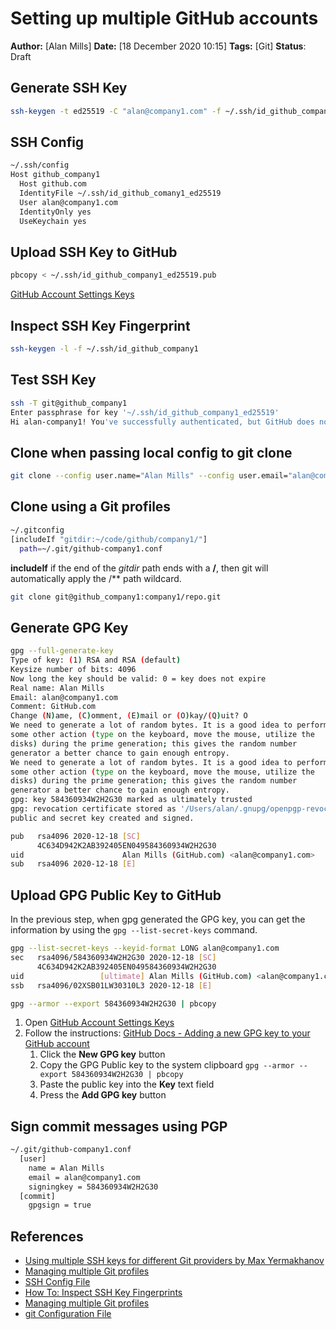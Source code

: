 # Setting up multiple GitHub accounts

**Author:** [Alan Mills]
**Date:** [18 December 2020 10:15]
**Tags:** [Git]
**Status**: Draft


## Generate SSH Key

```bash
ssh-keygen -t ed25519 -C "alan@company1.com" -f ~/.ssh/id_github_company1_ed25519
```

## SSH Config

```bash
~/.ssh/config
Host github_company1
  Host github.com
  IdentityFile ~/.ssh/id_github_comany1_ed25519
  User alan@company1.com
  IdentityOnly yes
  UseKeychain yes
```

## Upload SSH Key to GitHub

```bash
pbcopy < ~/.ssh/id_github_company1_ed25519.pub
```

[GitHub Account Settings Keys](https://github.com/settings/keys)

## Inspect SSH Key Fingerprint

```bash
ssh-keygen -l -f ~/.ssh/id_github_company1
```

## Test SSH Key

```bash
ssh -T git@github_company1
Enter passphrase for key '~/.ssh/id_github_company1_ed25519'
Hi alan-company1! You've successfully authenticated, but GitHub does not proved shell access.
```

## Clone when passing local config to git clone

```bash
git clone --config user.name="Alan Mills" --config user.email="alan@company1.com" git@github_company1:company1/repo.git
```

## Clone using a Git profiles

```bash
~/.gitconfig
[includeIf "gitdir:~/code/github/company1/"]
  path=~/.git/github-company1.conf
```

**includeIf** if the end of the *gitdir* path ends with a **/**, then git will automatically apply the /** path wildcard. 

```bash
git clone git@github_company1:company1/repo.git
```

## Generate GPG Key

```bash
gpg --full-generate-key
Type of key: (1) RSA and RSA (default)
Keysize number of bits: 4096
Now long the key should be valid: 0 = key does not expire
Real name: Alan Mills
Email: alan@company1.com
Comment: GitHub.com
Change (N)ame, (C)omment, (E)mail or (O)kay/(Q)uit? O
We need to generate a lot of random bytes. It is a good idea to perform
some other action (type on the keyboard, move the mouse, utilize the
disks) during the prime generation; this gives the random number
generator a better chance to gain enough entropy.
We need to generate a lot of random bytes. It is a good idea to perform
some other action (type on the keyboard, move the mouse, utilize the
disks) during the prime generation; this gives the random number
generator a better chance to gain enough entropy.
gpg: key 584360934W2H2G30 marked as ultimately trusted
gpg: revocation certificate stored as '/Users/alan/.gnupg/openpgp-revocs.d/4C634D942K2AB392405EN049584360934W2H2G30.rev'
public and secret key created and signed.

pub   rsa4096 2020-12-18 [SC]
      4C634D942K2AB392405EN049584360934W2H2G30
uid                      Alan Mills (GitHub.com) <alan@company1.com>
sub   rsa4096 2020-12-18 [E]

```

## Upload GPG Public Key to GitHub

In the previous step, when gpg generated the GPG key, you can get the information by using the `gpg --list-secret-keys` command. 

```bash
gpg --list-secret-keys --keyid-format LONG alan@company1.com
sec   rsa4096/584360934W2H2G30 2020-12-18 [SC]
      4C634D942K2AB392405EN049584360934W2H2G30
uid                 [ultimate] Alan Mills (GitHub.com) <alan@company1.com>
ssb   rsa4096/02XSB01LW30310L3 2020-12-18 [E]

gpg --armor --export 584360934W2H2G30 | pbcopy 
```

1. Open [GitHub Account Settings Keys](https://github.com/settings/keys)
2. Follow the instructions: [GitHub Docs - Adding a new GPG key to your GitHub account](https://docs.github.com/en/free-pro-team@latest/github/authenticating-to-github/adding-a-new-gpg-key-to-your-github-account)
   1. Click the **New GPG key** button
   2. Copy the GPG Public key to the system clipboard `gpg --armor --export 584360934W2H2G30 | pbcopy`
   2. Paste the public key into the **Key** text field
   3. Press the **Add GPG key** button

## Sign commit messages using PGP


```bash
~/.git/github-company1.conf
  [user]
    name = Alan Mills
    email = alan@company1.com
    signingkey = 584360934W2H2G30 
  [commit]
    gpgsign = true
```

## References

* [Using multiple SSH keys for different Git providers by Max Yermakhanov](https://medium.com/objectsharp/using-multiple-ssh-keys-for-different-git-providers-f12045dae354)
* [Managing multiple Git profiles](https://deepsource.io/blog/managing-different-git-profiles/)
* [SSH Config File](https://www.ssh.com/ssh/config/)
* [How To: Inspect SSH Key Fingerprints](https://www.unixtutorial.org/how-to-inspect-ssh-key-fingerprints/)
* [Managing multiple Git profiles](https://deepsource.io/blog/managing-different-git-profiles/)
* [git Configuration File](https://git-scm.com/docs/git-config#_configuration_file)
